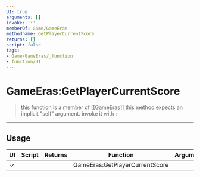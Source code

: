 ```yaml
---
UI: true
arguments: []
invoke: ':'
memberOf: Game/GameEras
methodname: GetPlayerCurrentScore
returns: []
script: false
tags:
- Game/GameEras/_function
- function/UI
---
```

# GameEras:GetPlayerCurrentScore
> this function is a member of [[GameEras]]
> this method expects an implicit "self" argument. invoke it with `:`
-----
## Usage
|  UI | Script | Returns | Function | Arguments |
|:---:|:------:|-------:|:--------:|:---------|
|✓| ||GameEras:GetPlayerCurrentScore||
